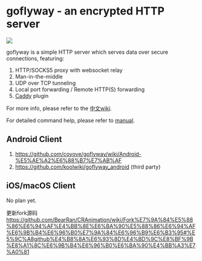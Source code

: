 # goflyway - an encrypted HTTP server

![](https://raw.githubusercontent.com/coyove/goflyway/gdev/.misc/logo.png)

goflyway is a simple HTTP server which serves data over secure connections, featuring:

1. HTTP/SOCKS5 proxy with websocket relay
2. Man-in-the-middle
2. UDP over TCP tunneling
2. Local port forwarding / Remote HTTP(S) forwarding 
2. [Caddy](https://github.com/mholt/caddy) plugin

For more info, please refer to the [中文wiki](https://github.com/coyove/goflyway/wiki/%E4%BD%BF%E7%94%A8%E6%95%99%E7%A8%8B).

For detailed command help, please refer to [manual](https://github.com/coyove/goflyway/blob/master/script/man.md).

## Android Client

1. https://github.com/coyove/goflyway/wiki/Android-%E5%AE%A2%E6%88%B7%E7%AB%AF
2. https://github.com/koolwiki/goflyway_android (third party)

## iOS/macOS Client

No plan yet.

更新fork源码
https://github.com/BearRan/CRAnimation/wiki/Fork%E7%9A%84%E5%88%86%E6%94%AF%E4%BB%8E%E6%BA%90%E5%88%86%E6%94%AF%E6%9B%B4%E6%96%B0%E7%9A%84%E6%96%B9%E6%B3%95#%E5%9C%A8github%E4%B8%8A%E6%93%8D%E4%BD%9C%E8%BF%9B%E8%A1%8C%E6%9B%B4%E6%96%B0%E6%BA%90%E4%BB%A3%E7%A0%81
